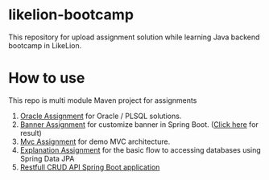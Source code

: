 # likelion-bootcamp
This repository for upload assignment solution while learning Java backend bootcamp in LikeLion.
# How to use
This repo is multi module Maven project for assignments
1. <a href="oracle">Oracle Assignment</a> for Oracle / PLSQL solutions.
2. <a href="banner">Banner Assignment</a> for customize banner in Spring Boot. (<a href="https://raw.githubusercontent.com/phuongnt-git/likelion-bootcamp/master/src/main/resources/static/img/banner-result.jpg">Click here</a> for result)
3. <a href="mvc">Mvc Assignment</a> for demo MVC architecture.
4. <a href="explanation/spring-data-jpa.md">Explanation Assignment</a> for the basic flow to accessing databases using Spring Data JPA
5. <a href="explanation/rest-api.md">Restfull CRUD API Spring Boot application</a>